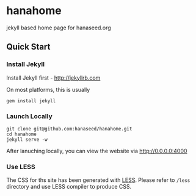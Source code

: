 hanahome
========

jekyll based home page for hanaseed.org

Quick Start
-----------

### Install Jekyll
Install Jekyll first - http://jekyllrb.com

On most platforms, this is usually
```shell
gem install jekyll
```

### Launch Locally
```shell
git clone git@github.com:hanaseed/hanahome.git
cd hanahome
jekyll serve -w
```

After lanuching locally, you can view the website via http://0.0.0.0:4000

### Use LESS

The CSS for ths site has been generated with [LESS](http://lesscss.org/). Please refer to ```/less``` directory and use LESS compiler to produce CSS.
